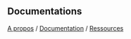 ## Documentations

[A propos](docs/about.md) / [Documentation](docs/docs.md) / [Ressources](docs/ressources.md)
